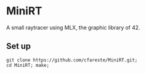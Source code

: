 # MiniRT
A small raytracer using MLX, the graphic library of 42.
## Set up
```shell
git clone https://github.com/cfareste/MiniRT.git;
cd MiniRT; make;
```
